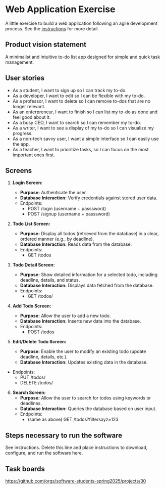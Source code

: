 # Web Application Exercise

A little exercise to build a web application following an agile development process. See the [instructions](instructions.md) for more detail.

## Product vision statement

A minimalist and intuitive to-do list app designed for simple and quick task management.

## User stories

- As a student, I want to sign up so I can track my to-do.
- As a developer, I want to edit so I can be flexible with my to-do.
- As a professor, I want to delete so I can remove to-dos that are no longer relevant.
- As an enterpreneur, I want to finish so I can list my to-do as done and feel good about it.
- As a busy CEO, I want to search so I can remember my to-do.
- As a writer, I want to see a display of my to-do so I can visualize my progress.
- As a non-tech savvy user, I want a simple interface so I can easily use the app.
- As a teacher, I want to prioritize tasks, so I can focus on the most important ones first.

## Screens

1. **Login Screen:**

   - **Purpose:** Authenticate the user.
   - **Database Interaction:** Verify credentials against stored user data.
   - Endpoints:
      - POST /login (username + passsword)
      - POST /signup (username + passsword)

2. **Todo List Screen:**

   - **Purpose:** Display all todos (retrieved from the database) in a clear, ordered manner (e.g., by deadline).
   - **Database Interaction:** Reads data from the database.
   - Endpoints:
      - GET /todos
        
3. **Todo Detail Screen:**

   - **Purpose:** Show detailed information for a selected todo, including deadline, details, and status.
   - **Database Interaction:** Displays data fetched from the database.
   - Endpoints:
      - GET /todos/<id>
        
4. **Add Todo Screen:**

   - **Purpose:** Allow the user to add a new todo.
   - **Database Interaction:** Inserts new data into the database.
   - Endpoints:
      - POST /todos

5. **Edit/Delete Todo Screen:**

   - **Purpose:** Enable the user to modify an existing todo (update deadline, details, etc.).
   - **Database Interaction:** Updates existing data in the database.
  - Endpoints:
      - PUT /todos/<id>
      - DELETE /todos/<id>

6. **Search Screen:**
   - **Purpose:** Allow the user to search for todos using keywords or deadlines.
   - **Database Interaction:** Queries the database based on user input.
   - Endpoints:
      - (same as above) GET /todos?filtersxyz=123

## Steps necessary to run the software

See instructions. Delete this line and place instructions to download, configure, and run the software here.

## Task boards

<https://github.com/orgs/software-students-spring2025/projects/30>
